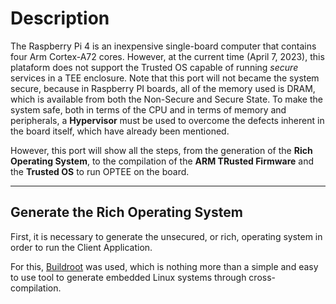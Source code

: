 # Description

The Raspberry Pi 4 is an inexpensive single-board computer that contains four Arm Cortex-A72 cores. However, at the current time (April 7, 2023), this plataform does not support the Trusted OS capable of running *secure* services in a TEE enclosure. Note that this port will not became the system secure, because in Raspberry PI boards, all of the memory used is DRAM, which is available from both the Non-Secure and Secure State. To make the system safe, both in terms of the CPU and in terms of memory and peripherals, a **Hypervisor** must be used to overcome the defects inherent in the board itself, which have already been mentioned.

However, this port will show all the steps, from the generation of the **Rich Operating System**, to the compilation of the **ARM TRusted Firmware** and the **Trusted OS** to run OPTEE on the board.

---

## Generate the Rich Operating System

First, it is necessary to generate the unsecured, or rich, operating system in order to run the Client Application. 

For this, [Buildroot](https://buildroot.org/) was used, which is nothing more than a simple and easy to use tool to generate embedded Linux systems through cross-compilation.
